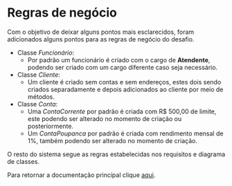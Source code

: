 # Regras de negócio

Com o objetivo de deixar alguns pontos mais esclarecidos, foram adicionados alguns pontos para as regras de negócio do desafio.

- Classe _Funcionário_:
  - Por padrão um funcionário é criado com o cargo de **Atendente**, podendo ser criado com um cargo diferente caso seja necessário.
- Classe _Cliente_:
  - Um cliente é criado sem contas e sem endereços, estes dois sendo criados separadamente e depois adicionados ao cliente por meio de métodos.
- Classe _Conta_:
  - Uma _ContaCorrente_ por padrão é criada com R$ 500,00 de limite, este podendo ser alterado no momento de criação ou posteriormente.
  - Um _ContaPoupanca_ por padrão é criada com rendimento mensal de 1%, também podendo ser alterado no momento de criação.

O resto do sistema segue as regras estabelecidas nos requisitos e diagrama de classes.

Para retornar a documentação principal clique [aqui](../README.md).
